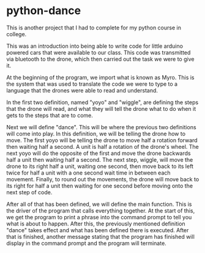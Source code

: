 # python-dance
This is another project that I had to complete for my python course in college.

This was an introduction into being able to write code for little arduino powered cars that were available to our class. This code was transmitted via bluetooth to the drone, which then carried out the task we were to give it.

At the beginning of the program, we import what is known as Myro. This is the system that was used to translate the code we were to type to a language that the drones were able to read and understand.

In the first two definition, named "yoyo" and "wiggle", are defining the steps that the drone will read, and what they will tell the drone what to do when it gets to the steps that are to come.

Next we will define "dance". This will be where the previous two definitions will come into play. In this definition, we will be telling the drone how to move. The first yoyo will be telling the drone to move half a rotation forward then waiting half a second. A unit is half a rotation of the drone's wheel. The next yoyo will do the opposite of the first and move the drone backwards half a unit then waiting half a second. The next step, wiggle, will move the drone to its right half a unit, waiting one second, then move back to its left twice for half a unit with a one second wait time in between each movement. Finally, to round out the movements, the drone will move back to its right for half a unit then waiting for one second before moving onto the next step of code.

After all of that has been defined, we will define the main function. This is the driver of the program that calls everything together. At the start of this, we get the program to print a phrase into the command prompt to tell you what is about to happen. After this, the previously mentioned definition "dance" takes effect and what has been defined there is executed. After that is finished, another message stating that the program has finished will display in the command prompt and the program will terminate.
